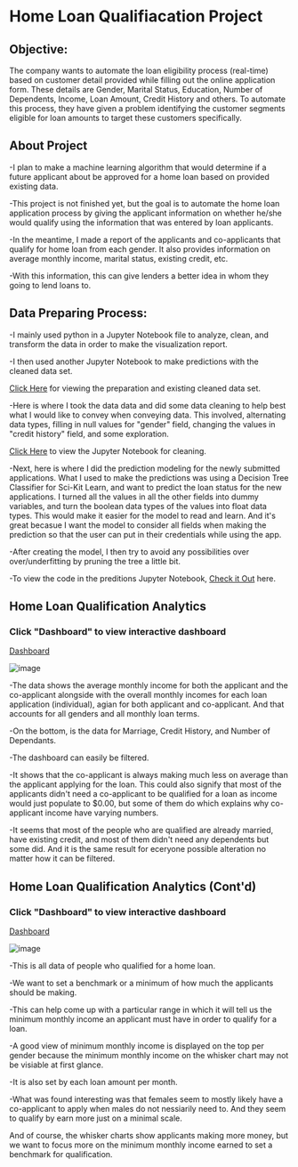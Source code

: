 # Home Loan Qualifiacation Project

## Objective:

The company wants to automate the loan eligibility process (real-time) based on customer detail provided while filling out the online application form. These details are Gender, Marital Status, Education, Number of Dependents, Income, Loan Amount, Credit History and others. To automate this process, they have given a problem identifying the customer segments eligible for loan amounts to target these customers specifically.

## About Project

-I plan to make a machine learning algorithm that would determine if a future applicant about be approved for a home loan based on provided existing data.

-This project is not finished yet, but the goal is to automate the home loan application process by giving the applicant information on whether he/she would qualify using the information that was entered by loan applicants.

-In the meantime, I made a report of the applicants and co-applicants that qualify for home loan from each gender. It also provides information on average monthly income, marital status, existing credit, etc.

-With this information, this can give lenders a better idea in whom they going to lend loans to.

## Data Preparing Process:

-I mainly used python in a Jupyter Notebook file to analyze, clean, and transform the data in order to make the visualization report.

-I then used another Jupyter Notebook to make predictions with the cleaned data set. 

[Click Here](https://github.com/cjeanmary14/home-loan-qualification-project-data-preparation/tree/main) for viewing the preparation and existing cleaned data set.

-Here is where I took the data data and did some data cleaning to help best what I would like to convey when conveying data. This involved, alternating data types, filling in null values for "gender" field, changing the values in "credit history" field, and some exploration.

[Click Here](https://github.com/cjeanmary14/home-loan-qualification-project-data-preparation/blob/main/main.ipynb) to view the Jupyter Notebook for cleaning.

-Next, here is where I did the prediction modeling for the newly submitted applications. What I used to make the predictions was using a Decision Tree Classifier for Sci-Kit Learn, and want to predict the loan status for the new applications. I turned all the values in all the other fields into dummy variables, and turn the boolean data types of the values into float data types. This would make it easier for the model to read and learn. And it's great becasue I want the model to consider all fields when making the prediction so that the user can put in their credentials while using the app.

-After creating the model, I then try to avoid any possibilities over over/underfitting by pruning the tree a little bit.

-To view the code in the preditions Jupyter Notebook, [Check it Out](https://github.com/cjeanmary14/home-loan-qualification-project-data-preparation/blob/main/Home_Loan_Prediction_Notebook.ipynb) here.

## Home Loan Qualification Analytics

### Click "Dashboard" to view interactive dashboard

[Dashboard](https://public.tableau.com/app/profile/chadwick.jeanmary/viz/HomeLoanData_17203883842580/Dashboard1)

![image](https://github.com/user-attachments/assets/ab3c32cd-8396-4941-bdf6-1c386b78379d)

-The data shows the average monthly income for both the applicant and the co-applicant alongside with the overall monthly incomes for each loan application (individual), agian for both applicant and co-applicant. And that accounts for all genders and all monthly loan terms.

-On the bottom, is the data for Marriage, Credit History, and Number of Dependants.

-The dashboard can easily be filtered. 

-It shows that the co-applicant is always making much less on average than the applicant applying for the loan. This could also signify that most of the applicants didn't need a co-applicant to be qualified for a loan as income would just populate to $0.00, but some of them do which explains why co-applicant income have varying numbers.

-It seems that most of the people who are qualified are already married, have existing credit, and most of them didn't need any dependents but some did. And it is the same result for eceryone possible alteration no matter how it can be filtered.

## Home Loan Qualification Analytics (Cont'd)

### Click "Dashboard" to view interactive dashboard

[Dashboard](https://public.tableau.com/app/profile/chadwick.jeanmary/viz/HomeLoanData_17203883842580/Dashboard2)

![image](https://github.com/user-attachments/assets/385be264-c52d-4345-9a90-322428d86583)

-This is all data of people who qualified for a home loan.

-We want to set a benchmark or a minimum of how much the applicants should be making.

-This can help come up with a particular range in which it will tell us the minimum monthly income an applicant must have in order to qualify for a loan.

-A good view of minimum monthly income is displayed on the top per gender because the minimum monthly income on the whisker chart may not be visiable at first glance.

-It is also set by each loan amount per month.

-What was found interesting was that females seem to mostly likely have a co-applicant to apply when males do not nessiarily need to. And they seem to qualify by earn more just on a minimal scale.

And of course, the whisker charts show applicants making more money, but we want to focus more on the minimum monthly income earned to set a benchmark for qualification.



